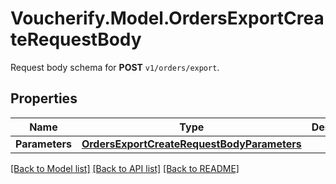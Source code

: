 # Voucherify.Model.OrdersExportCreateRequestBody
Request body schema for **POST** `v1/orders/export`.

## Properties

Name | Type | Description | Notes
------------ | ------------- | ------------- | -------------
**Parameters** | [**OrdersExportCreateRequestBodyParameters**](OrdersExportCreateRequestBodyParameters.md) |  | [optional] 

[[Back to Model list]](../../README.md#documentation-for-models) [[Back to API list]](../../README.md#documentation-for-api-endpoints) [[Back to README]](../../README.md)


